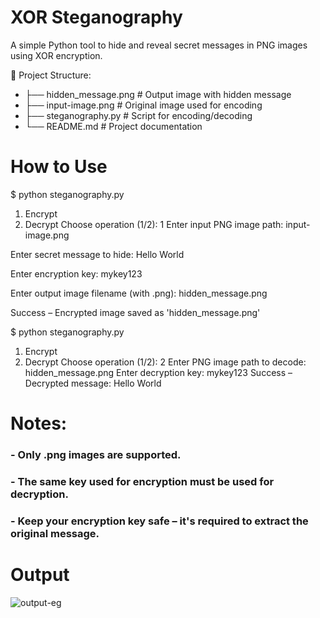 # XOR Steganography

A simple Python tool to hide and reveal secret messages in PNG images using XOR encryption.

📁 Project Structure:

- ├── hidden_message.png        # Output image with hidden message
- ├── input-image.png           # Original image used for encoding
- ├── steganography.py          # Script for encoding/decoding
- └── README.md                 # Project documentation

# How to Use

$ python steganography.py

1. Encrypt
2. Decrypt
Choose operation (1/2): 1
Enter input PNG image path: input-image.png

Enter secret message to hide: Hello World

Enter encryption key: mykey123

Enter output image filename (with .png): hidden_message.png

Success – Encrypted image saved as 'hidden_message.png'

$ python steganography.py

1. Encrypt
2. Decrypt
Choose operation (1/2): 2
Enter PNG image path to decode: hidden_message.png
Enter decryption key: mykey123
Success – Decrypted message: Hello World

# Notes:
### - Only .png images are supported.
### - The same key used for encryption must be used for decryption.
### - Keep your encryption key safe – it's required to extract the original message.

# Output

![output-eg](https://github.com/user-attachments/assets/58f8ee88-4899-4ba6-9b08-20115085a236)

